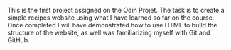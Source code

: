 This is the first project assigned on the Odin Projet. The task is to create a simple recipes website using what I have learned so far on the course.
Once completed I will have demonstrated how to use HTML to build the structure of the website, as well was familiarizing myself with Git and GitHub. 